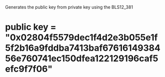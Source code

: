Generates the public key from private key using the BLS12_381

# public key = "0x02804f5579dec1f4d2e3b055e1f5f2b16a9fddba7413baf6761614938456e760741ec150dfea122129196caf5efc9f7f06"